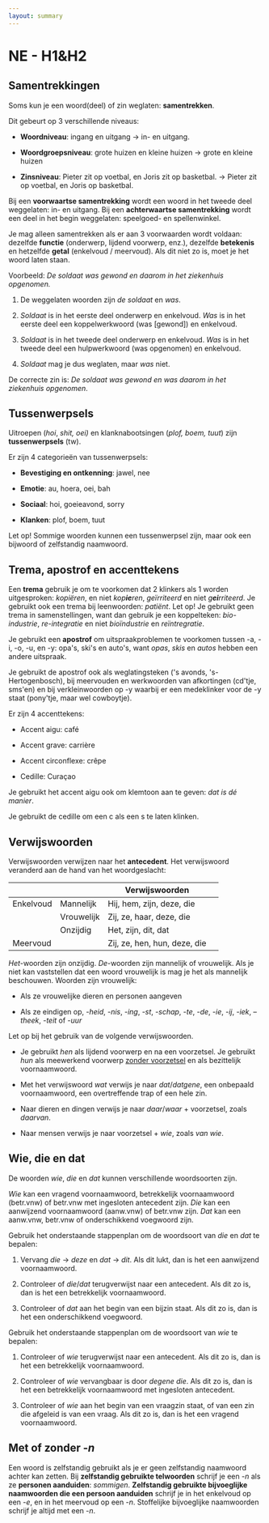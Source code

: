 ```yaml
---
layout: summary
---
```


# NE - H1&H2

## Samentrekkingen

Soms kun je een woord(deel) of zin weglaten: **samentrekken**.

Dit gebeurt op 3 verschillende niveaus:

- **Woordniveau**: ingang en uitgang → in- en uitgang.

- **Woordgroepsniveau**: grote huizen en kleine huizen → grote en kleine huizen

- **Zinsniveau**: Pieter zit op voetbal, en Joris zit op basketbal. → Pieter zit op voetbal, en Joris op basketbal.

Bij een **voorwaartse samentrekking** wordt een woord in het tweede deel weggelaten: in- en uitgang. Bij een **achterwaartse samentrekking** wordt een deel in het begin weggelaten: speelgoed- en spellenwinkel.

Je mag alleen samentrekken als er aan 3 voorwaarden wordt voldaan: dezelfde **functie** (onderwerp, lijdend voorwerp, enz.), dezelfde **betekenis** en hetzelfde **getal** (enkelvoud / meervoud). Als dit niet zo is, moet je het woord laten staan.

Voorbeeld: *De soldaat was gewond en daarom in het ziekenhuis opgenomen.*

1.  De weggelaten woorden zijn *de soldaat* en *was*.

2.  *Soldaat* is in het eerste deel onderwerp en enkelvoud. *Was* is in het eerste deel een koppelwerkwoord (was \[gewond\]) en enkelvoud.

3.  *Soldaat* is in het tweede deel onderwerp en enkelvoud. *Was* is in het tweede deel een hulpwerkwoord (was opgenomen) en enkelvoud.

4.  *Soldaat* mag je dus weglaten, maar *was* niet.

De correcte zin is: *De soldaat was gewond en was daarom in het ziekenhuis opgenomen*.

## Tussenwerpsels

Uitroepen (*hoi*, *shit, oei)* en klanknabootsingen (*plof, boem, tuut*) zijn **tussenwerpsels** (tw).

Er zijn 4 categorieën van tussenwerpsels:

- **Bevestiging en ontkenning**: jawel, nee

- **Emotie**: au, hoera, oei, bah

- **Sociaal**: hoi, goeieavond, sorry

- **Klanken**: plof, boem, tuut

Let op! Sommige woorden kunnen een tussenwerpsel zijn, maar ook een bijwoord of zelfstandig naamwoord.

## Trema, apostrof en accenttekens

Een **trema** gebruik je om te voorkomen dat 2 klinkers als 1 worden uitgesproken: *kopiëren*, en niet *kop**ie**ren*, *geïrriteerd* en niet *g**ei**rriteerd*. Je gebruikt ook een trema bij leenwoorden: *patiënt*. Let op! Je gebruikt geen trema in samenstellingen, want dan gebruik je een koppelteken: *bio-industrie*, *re-integratie* en niet *bioïndustrie* en *reïntregratie*.

Je gebruikt een **apostrof** om uitspraakproblemen te voorkomen tussen -a, -i, -o, -u, en -y: opa's, ski's en auto's, want *opas*, *skis* en *autos* hebben een andere uitspraak.

Je gebruikt de apostrof ook als weglatingsteken ('s avonds, 's-Hertogenbosch), bij meervouden en werkwoorden van afkortingen (cd'tje, sms'en) en bij verkleinwoorden op -y waarbij er een medeklinker voor de -y staat (pony'tje, maar wel cowboytje).

Er zijn 4 accenttekens:

- Accent aigu: café

- Accent grave: carrière

- Accent circonflexe: crêpe

- Cedille: Curaçao

Je gebruikt het accent aigu ook om klemtoon aan te geven: *dat is dé manier*.

Je gebruikt de cedille om een c als een s te laten klinken.

## Verwijswoorden

Verwijswoorden verwijzen naar het **antecedent**. Het verwijswoord veranderd aan de hand van het woordgeslacht:

|           |            | Verwijswoorden               |     |
|-----------|------------|------------------------------|-----|
| Enkelvoud | Mannelijk  | Hij, hem, zijn, deze, die    |     |
|           | Vrouwelijk | Zij, ze, haar, deze, die     |     |
|           | Onzijdig   | Het, zijn, dit, dat          |     |
| Meervoud  |            | Zij, ze, hen, hun, deze, die |     |

*Het*-woorden zijn onzijdig. *De*-woorden zijn mannelijk of vrouwelijk. Als je niet kan vaststellen dat een woord vrouwelijk is mag je het als mannelijk beschouwen. Woorden zijn vrouwelijk:

- Als ze vrouwelijke dieren en personen aangeven

- Als ze eindigen op, -*heid*, -*nis*, -*ing*, -*st*, -*schap*, -*te*, -*de*, -*ie*, -*ij*, -*iek*, –*theek*, -*teit* of -*uur*

Let op bij het gebruik van de volgende verwijswoorden.

- Je gebruikt *hen* als lijdend voorwerp en na een voorzetsel. Je gebruikt *hun* als meewerkend voorwerp <u>zonder voorzetsel</u> en als bezittelijk voornaamwoord.

- Met het verwijswoord *wat* verwijs je naar *dat*/*datgene*, een onbepaald voornaamwoord, een overtreffende trap of een hele zin.

- Naar dieren en dingen verwijs je naar *daar*/*waar* + voorzetsel, zoals *daarvan*.

- Naar mensen verwijs je naar voorzetsel + *wie*, zoals *van wie*.

## Wie, die en dat

De woorden *wie*, *die* en *dat* kunnen verschillende woordsoorten zijn.

*Wie* kan een vragend voornaamwoord, betrekkelijk voornaamwoord (betr.vnw) of betr.vnw met ingesloten antecedent zijn. *Die* kan een aanwijzend voornaamwoord (aanw.vnw) of betr.vnw zijn. *Dat* kan een aanw.vnw, betr.vnw of onderschikkend voegwoord zijn.

Gebruik het onderstaande stappenplan om de woordsoort van *die* en *dat* te bepalen:

1.  Vervang *die* → *deze* en *dat* → *dit*. Als dit lukt, dan is het een aanwijzend voornaamwoord.

2.  Controleer of *die*/*dat* terugverwijst naar een antecedent. Als dit zo is, dan is het een betrekkelijk voornaamwoord.

3.  Controleer of *dat* aan het begin van een bijzin staat. Als dit zo is, dan is het een onderschikkend voegwoord.

Gebruik het onderstaande stappenplan om de woordsoort van *wie* te bepalen:

1.  Controleer of *wie* terugverwijst naar een antecedent. Als dit zo is, dan is het een betrekkelijk voornaamwoord.

2.  Controleer of *wie* vervangbaar is door *degene die*. Als dit zo is, dan is het een betrekkelijk voornaamwoord met ingesloten antecedent.

3.  Controleer of *wie* aan het begin van een vraagzin staat, of van een zin die afgeleid is van een vraag. Als dit zo is, dan is het een vragend voornaamwoord.

## Met of zonder -*n*

Een woord is zelfstandig gebruikt als je er geen zelfstandig naamwoord achter kan zetten. Bij **zelfstandig gebruikte telwoorden** schrijf je een -*n* als ze **personen aanduiden**: *sommigen*. **Zelfstandig gebruikte bijvoeglijke naamwoorden die een persoon aanduiden** schrijf je in het enkelvoud op een -*e*, en in het meervoud op een -*n*. Stoffelijke bijvoeglijke naamwoorden schrijf je altijd met een -*n*.
